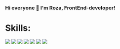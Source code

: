 ### Hi everyone 👋 I'm Roza, FrontEnd-developer!

<h1>Skills:</h1>


<img src="https://img.shields.io/badge/HTML-243763?style=for-the-badge&logo=HTML5&logoColor=#E34F26"/> <img src="https://img.shields.io/badge/CSS-243763?style=for-the-badge&logo=CSS3&logoColor=#1572B6"/> <img src="https://img.shields.io/badge/JavaScript-243763?style=for-the-badge&logo=JavaScript&logoColor=#F7DF1E"/> <img src="https://img.shields.io/badge/React-243763?style=for-the-badge&logo=React&logoColor=#61DAFB"/> <img src="https://img.shields.io/badge/TypeScript-243763?style=for-the-badge&logo=TypeScript&logoColor=#3178C6"/> <img src="https://img.shields.io/badge/Firebase-243763?style=for-the-badge&logo=Firebase&logoColor=#FFCA28"/> <img src="https://img.shields.io/badge/Sass-243763?style=for-the-badge&logo=Sass&logoColor=#CC6699"/>
